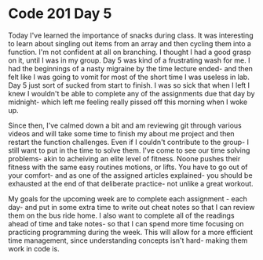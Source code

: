 <h1>Code 201 Day 5 </h1>
<p> Today I've learned the importance of snacks during class. It was interesting to learn about singling out items from an array and then cycling them into a function. I'm not confident at all on branching. I thought I had a good grasp on it, until I was in my group. Day 5 was kind of a frustrating wash for me. I had the beginnings of a nasty migraine by the time lecture ended- and then felt like I was going to vomit for most of the short time I was useless in lab. Day 5 just sort of sucked from start to finish. I was so sick that when I left I knew I wouldn't be able to complete any of the assignments due that day by midnight- which left me feeling really pissed off this morning when I woke up. 

Since then, I've calmed down a bit and am reviewing git through various videos and will take some time to finish my about me project and then restart the function challenges. Even if I couldn't contribute to the group- I still want to put in the time to solve them. I've come to see our time solving problems- akin to acheiving an elite level of fitness. Noone pushes their fitness with the same easy routines motions, or lifts. You have to go out of your comfort- and as one of the assigned articles explained- you should be exhausted at the end of that deliberate practice- not unlike a great workout.

My goals for the upcoming week are to complete each assignment - each day- and put in some extra time to write out cheat notes so that I can review them on the bus ride home. I also want to complete all of the readings ahead of time and take notes- so that I can spend more time focusing on practicing programming during the week. This will allow for a more efficient time management, since understanding concepts isn't hard- making them work in code is.
